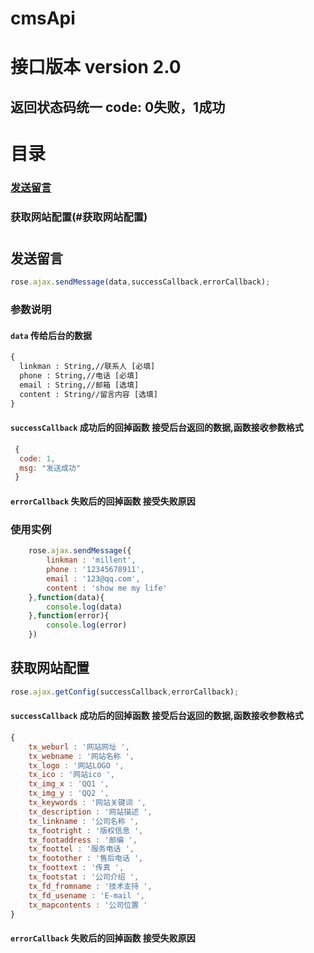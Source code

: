 # cmsApi 
# 接口版本 version 2.0
## 返回状态码统一 code:  0失败，1成功
#
# 目录 
### [发送留言](#发送留言) 
### 获取网站配置(#获取网站配置)
#
## 发送留言
```javascript
rose.ajax.sendMessage(data,successCallback,errorCallback);
```

### 参数说明
#### `data` 传给后台的数据
```cmd
{
  linkman : String,//联系人 [必填]
  phone : String,//电话 [必填]
  email : String,//邮箱 [选填]
  content : String//留言内容 [选填]
}
```
#### `successCallback` 成功后的回掉函数 接受后台返回的数据,函数接收参数格式
```javascript
 {
  code: 1,
  msg: "发送成功"
 }
```
#### `errorCallback` 失败后的回掉函数 接受失败原因

### 使用实例
```javascript
	rose.ajax.sendMessage({
		linkman : 'millent',
		phone : '12345678911',
		email : '123@qq.com',
		content : 'show me my life'
	},function(data){
		console.log(data)
	},function(error){
		console.log(error)
	})
```


## 获取网站配置
```javascript
rose.ajax.getConfig(successCallback,errorCallback);
```
#### `successCallback` 成功后的回掉函数 接受后台返回的数据,函数接收参数格式
```javascript
{
	tx_weburl : '网站网址 ',
	tx_webname : '网站名称 ',
	tx_logo : '网站LOGO ',
	tx_ico : '网站ico ',
	tx_img_x : 'QQ1 ',
	tx_img_y : 'QQ2 ',
	tx_keywords : '网站关键词 ',
	tx_description : '网站描述 ',
	tx_linkname : '公司名称 ',
	tx_footright : '版权信息 ',
	tx_footaddress : '邮编 ',
	tx_foottel : '服务电话 ',
	tx_footother : '售后电话 ',
	tx_foottext : '传真 ',
	tx_footstat : '公司介绍 ',
	tx_fd_fromname : '技术支持 ',
	tx_fd_usename : 'E-mail ',
	tx_mapcontents : '公司位置 '
}
```
#### `errorCallback` 失败后的回掉函数 接受失败原因
